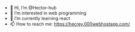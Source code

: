 - 👋 Hi, I’m @Hector-hub
- 👀 I’m interested in web programming
- 🌱 I’m currently learning react 
- 📫 How to reach me: https://hecrey.000webhostapp.com/

<!---
Hector-hub/Hector-hub is a ✨ special ✨ repository because its `README.md` (this file) appears on your GitHub profile.
You can click the Preview link to take a look at your changes.
--->
